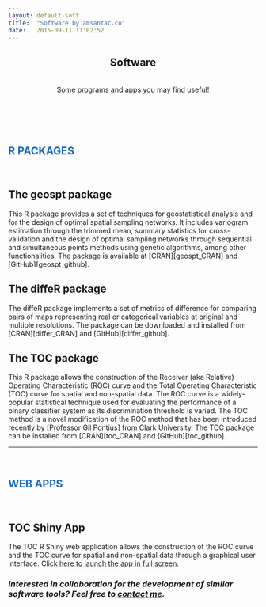 ```yaml
---
layout: default-soft
title:  "Software by amsantac.co"
date:   2015-09-11 11:02:52
---
```

<header>
<h2>Software</h2>
<br>
<span class="byline">Some programs and apps you may find useful!</span>
</header>

<br>
<h2 style= "color:#1e6bb8">R PACKAGES</h2>
<br>

## The geospt package
<p></p>
This R package provides a set of techniques for geostatistical analysis and for the design of optimal spatial sampling networks. It includes variogram estimation through the trimmed mean, summary statistics for cross-validation and the design of optimal sampling networks through sequential and simultaneous points methods using genetic algorithms, among other functionalities. The package is available at [CRAN][geospt_CRAN] and [GitHub][geospt_github]. 

<br>

## The diffeR package
<p></p>
The diffeR package implements a set of metrics of difference for comparing pairs of maps representing real or categorical variables at original and multiple resolutions. The package can be downloaded and installed from [CRAN][differ_CRAN] and [GitHub][differ_github]. 

<br>

## The TOC package
<p></p>
This R package allows the construction of the Receiver (aka Relative) Operating Characteristic (ROC) curve and the Total Operating Characteristic (TOC) curve for spatial and non-spatial data. The ROC curve is a widely-popular statistical technique used for evaluating the performance of a binary classifier system as its discrimination threshold is varied. The TOC method is a novel modification of the ROC method that has been introduced recently by [Professor Gil Pontius] from Clark University. The TOC package can be installed from [CRAN][toc_CRAN] and [GitHub][toc_github].

<br>
<hr>
<br>
<h2 style= "color:#1e6bb8">WEB APPS</h2>
<br>

## TOC Shiny App
<p></p>
The TOC R Shiny web application allows the construction of the ROC curve and the TOC curve for spatial and non-spatial data through a graphical user interface. Click <a href="https://amsantac.shinyapps.io/TOCapp" target="_blank">here to launch the app in full screen</a>.

<!--
<br>
## The Llanos Google Earth Engine App
<br>
The Llanos GEE App displays Landsat imagery (Landsat 5 TM, Landsat 7 ETM+ and Landsat 8 OLI) in false color composite (RGB: near infrared/short wave infrared/red) from 2000 to 2014 for the tropical ecorregion known as the Llanos savannas located in Colombia, South America. Clouds and Landsat 7 SLC-off gaps are masked and filled following a maximum annual NDVI composite approach. This app is powered by [Google Earth Engine]. Click <a href="https://llanos-app-v2.appspot.com/" target="_blank">here to launch this app in full screen</a> (it may take about 20 seconds for the app to load).
-->

<br>

### *Interested in collaboration for the development of similar software tools? Feel free to [contact me].*


[geospt_CRAN]: http://cran.r-project.org/web/packages/geospt/
[geospt_github]: https://github.com/amsantac/geospt
[differ_CRAN]: http://cran.r-project.org/web/packages/diffeR/
[differ_github]: https://github.com/amsantac/diffeR
[toc_CRAN]: http://cran.r-project.org/web/packages/TOC/
[toc_github]: https://github.com/amsantac/TOC
[Professor Gil Pontius]: http://www.clarku.edu/~rpontius/
[Google Earth Engine]: https://earthengine.google.org
[contact me]: contact.html
